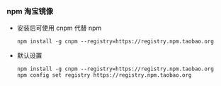### npm 淘宝镜像

- 安装后可使用 cnpm 代替 npm

  `npm install -g cnpm --registry=https://registry.npm.taobao.org`

- 默认设置
  ```
  npm install -g cnpm --registry=https://registry.npm.taobao.org
  npm config set registry https://registry.npm.taobao.org
  ```
